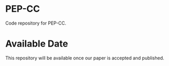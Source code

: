 # PEP-CC
Code repository for PEP-CC.  
# Available Date
This repository will be available once our paper is accepted and published.
